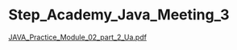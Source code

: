 # Step_Academy_Java_Meeting_3
[JAVA_Practice_Module_02_part_2_Ua.pdf](https://github.com/SvitLanaSvit/Step_Academy_Java_Meeting_3/blob/main/asserts/JAVA_Practice_Module_02_part_2_Ua.pdf)
